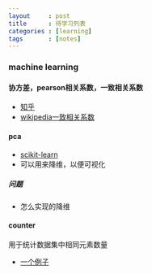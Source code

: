 ```yaml
---
layout     : post
title      : 待学习列表
categories : [learning]
tags       : [notes]
---
```


### machine learning

#### 协方差，pearson相关系数，一致相关系数
- [知乎](https://www.zhihu.com/question/20852004)
- [wikipedia一致相关系数](https://en.wikipedia.org/wiki/Concordance_correlation_coefficient)

#### pca
- [scikit-learn](http://scikit-learn.org/stable/modules/decomposition.html#pca)
- 可以用来降维，以便可视化

##### 问题
- 怎么实现的降维

#### counter
用于统计数据集中相同元素数量
- [一个例子](http://contrib.scikit-learn.org/imbalanced-learn/generated/imblearn.under_sampling.RandomUnderSampler.html#imblearn.under_sampling.RandomUnderSampler)
